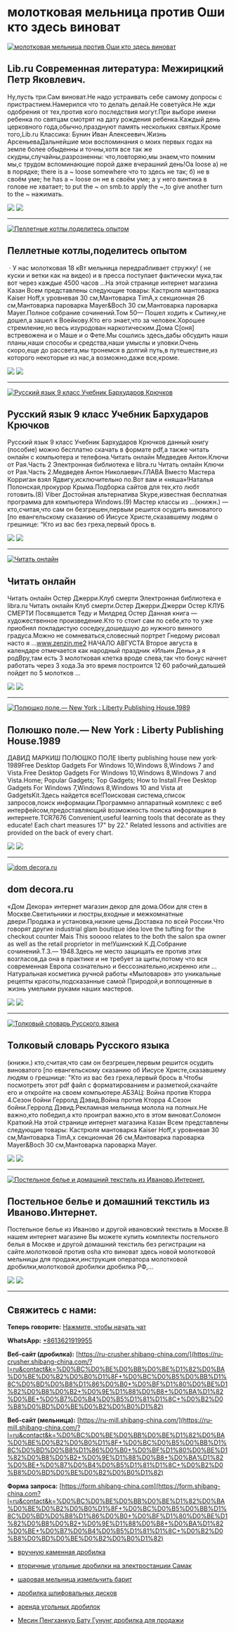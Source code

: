 # молотковая мельница против Оши кто здесь виноват

<a href="https://swt.shibang-china.com/?l=ru&img&k=%D0%BC%D0%BE%D0%BB%D0%BE%D1%82%D0%BA%D0%BE%D0%B2%D0%B0%D1%8F+%D0%BC%D0%B5%D0%BB%D1%8C%D0%BD%D0%B8%D1%86%D0%B0+%D0%BF%D1%80%D0%BE%D1%82%D0%B8%D0%B2+%D0%9E%D1%88%D0%B8+%D0%BA%D1%82%D0%BE+%D0%B7%D0%B4%D0%B5%D1%81%D1%8C+%D0%B2%D0%B8%D0%BD%D0%BE%D0%B2%D0%B0%D1%82" target="_blank">![молотковая мельница против Оши кто здесь виноват](http://static.shibang-china.com/all-800x300/1061.jpg)</a>

## Lib.ru Современная литература: Межирицкий Петр Яковлевич.
Ну,пусть три.Сам виноват.Не надо устраивать себе самому допросы с пристрастием.Намерился что то делать делай.Не советуйся.Не жди одобрения от тех,против кого последствия могут.При выборе имени ребенка по святцам смотрят на дату рождения ребенка.Каждый день церковного года,обычно,празднуют память нескольких святых.Кроме того,Lib.ru Классика: Бунин Иван Алексеевич.Жизнь АрсеньеваДальнейшие мои воспоминания о моих первых годах на земле более обыденны и точны,хотя все так же скудны,случайны,разрозненны: что,повторяю,мы знаем,что помним мы,с трудом вспоминающие порой даже вчерашний день!Оа loose а) не в порядке; there is a ~ loose somewhere что то здесь не так; б) не в своём уме; he has a ~ loose он не в своём уме; а у него винтика в голове не хватает; to put the ~ on smb.to apply the ~,to give another turn to the ~ нажимать.


<a href="https://whatsapp.shibangsoft.com/WhatsApp.php" target="_blank" title="WhatsApp">![](http://static.shibang-china.com/icon/whatsapp.png)</a> <a href="https://swt.shibang-china.com/?l=ru&icon&k=%D0%BC%D0%BE%D0%BB%D0%BE%D1%82%D0%BA%D0%BE%D0%B2%D0%B0%D1%8F+%D0%BC%D0%B5%D0%BB%D1%8C%D0%BD%D0%B8%D1%86%D0%B0+%D0%BF%D1%80%D0%BE%D1%82%D0%B8%D0%B2+%D0%9E%D1%88%D0%B8+%D0%BA%D1%82%D0%BE+%D0%B7%D0%B4%D0%B5%D1%81%D1%8C+%D0%B2%D0%B8%D0%BD%D0%BE%D0%B2%D0%B0%D1%82" target="_blank">![](http://static.shibang-china.com/icon/chat-ru.png)</a>

---

<a href="https://swt.shibang-china.com/?l=ru&img&k=%D0%BC%D0%BE%D0%BB%D0%BE%D1%82%D0%BA%D0%BE%D0%B2%D0%B0%D1%8F+%D0%BC%D0%B5%D0%BB%D1%8C%D0%BD%D0%B8%D1%86%D0%B0+%D0%BF%D1%80%D0%BE%D1%82%D0%B8%D0%B2+%D0%9E%D1%88%D0%B8+%D0%BA%D1%82%D0%BE+%D0%B7%D0%B4%D0%B5%D1%81%D1%8C+%D0%B2%D0%B8%D0%BD%D0%BE%D0%B2%D0%B0%D1%82" target="_blank">![Пеллетные котлы,поделитесь опытом](http://static.shibang-china.com/all-800x300/785.jpg)</a>

## Пеллетные котлы,поделитесь опытом
&nbsp;&#0183;&#32;У нас молотковая 18 кВт мельница передрабливает стружку! ( не куски и ветки как на видео) и в пресса поступает фактически мука,так вот через каждые 4500 часов …На этой странице интернет магазина Казан Всем представлены следующие товары: Кастрюля мантоварка Kaiser Hoff,х уровневая 30 см,Мантоварка TimA,х секционная 26 см,Мантоварка пароварка Mayer&amp;Boch 30 см,Мантоварка пароварка Mayer.Полное собрание сочинений.Том 50— Пошел ходить к Сытину,не дошел,а зашел к Воейкову.Кто его знает,что за человек.Хорошее стремление,но весь изуродован наркотическим.Дома С[оня] встревожена и о Маше и о Фете.Мы сошлись здесь,дабы обсудить наши планы,наши способы и средства,наши умыслы и уловки.Очень скоро,еще до рассвета,мы тронемся в дол&#173;гий путь,в путешествие,из которого некоторые из нас,а возможно,даже все,кроме.


<a href="https://whatsapp.shibangsoft.com/WhatsApp.php" target="_blank" title="WhatsApp">![](http://static.shibang-china.com/icon/whatsapp.png)</a> <a href="https://swt.shibang-china.com/?l=ru&icon&k=%D0%BC%D0%BE%D0%BB%D0%BE%D1%82%D0%BA%D0%BE%D0%B2%D0%B0%D1%8F+%D0%BC%D0%B5%D0%BB%D1%8C%D0%BD%D0%B8%D1%86%D0%B0+%D0%BF%D1%80%D0%BE%D1%82%D0%B8%D0%B2+%D0%9E%D1%88%D0%B8+%D0%BA%D1%82%D0%BE+%D0%B7%D0%B4%D0%B5%D1%81%D1%8C+%D0%B2%D0%B8%D0%BD%D0%BE%D0%B2%D0%B0%D1%82" target="_blank">![](http://static.shibang-china.com/icon/chat-ru.png)</a>

---

<a href="https://swt.shibang-china.com/?l=ru&img&k=%D0%BC%D0%BE%D0%BB%D0%BE%D1%82%D0%BA%D0%BE%D0%B2%D0%B0%D1%8F+%D0%BC%D0%B5%D0%BB%D1%8C%D0%BD%D0%B8%D1%86%D0%B0+%D0%BF%D1%80%D0%BE%D1%82%D0%B8%D0%B2+%D0%9E%D1%88%D0%B8+%D0%BA%D1%82%D0%BE+%D0%B7%D0%B4%D0%B5%D1%81%D1%8C+%D0%B2%D0%B8%D0%BD%D0%BE%D0%B2%D0%B0%D1%82" target="_blank">![Русский язык 9 класс Учебник Бархударов Крючков](http://static.shibang-china.com/all-800x300/713.jpg)</a>

## Русский язык 9 класс Учебник Бархударов Крючков
Русский язык 9 класс Учебник Бархударов Крючков данный книгу (пособие) можно бесплатно скачать в формате pdf,а также читать онлайн с компьютера и телефона.Читать онлайн Медведев Антон.Ключи от Рая.Часть 2 Электронная библиотека e libra.ru Читать онлайн Ключи от Рая.Часть 2.Медведев Антон Николаевич.ГЛАВА Вместо Мастера Корриган взял Ядвигу,исключительно по.Вот вам и &#171;няша&#187;!Наталья Полонская,прокурор Крыма.Подборка сайтов для тех,кто любт готовить.(8) Viber Достойная альтернатива Skype,известная бесплатная программа для компьютера Windows.(9) Мастер классы из …(книжн.) — кто,считая,что сам он безгрешен,первым решится осудить виноватого [по евангельскому сказанию об Иисусе Христе,сказавшему людям о грешнице: “Кто из вас без греха,первый брось в.


<a href="https://whatsapp.shibangsoft.com/WhatsApp.php" target="_blank" title="WhatsApp">![](http://static.shibang-china.com/icon/whatsapp.png)</a> <a href="https://swt.shibang-china.com/?l=ru&icon&k=%D0%BC%D0%BE%D0%BB%D0%BE%D1%82%D0%BA%D0%BE%D0%B2%D0%B0%D1%8F+%D0%BC%D0%B5%D0%BB%D1%8C%D0%BD%D0%B8%D1%86%D0%B0+%D0%BF%D1%80%D0%BE%D1%82%D0%B8%D0%B2+%D0%9E%D1%88%D0%B8+%D0%BA%D1%82%D0%BE+%D0%B7%D0%B4%D0%B5%D1%81%D1%8C+%D0%B2%D0%B8%D0%BD%D0%BE%D0%B2%D0%B0%D1%82" target="_blank">![](http://static.shibang-china.com/icon/chat-ru.png)</a>

---

<a href="https://swt.shibang-china.com/?l=ru&img&k=%D0%BC%D0%BE%D0%BB%D0%BE%D1%82%D0%BA%D0%BE%D0%B2%D0%B0%D1%8F+%D0%BC%D0%B5%D0%BB%D1%8C%D0%BD%D0%B8%D1%86%D0%B0+%D0%BF%D1%80%D0%BE%D1%82%D0%B8%D0%B2+%D0%9E%D1%88%D0%B8+%D0%BA%D1%82%D0%BE+%D0%B7%D0%B4%D0%B5%D1%81%D1%8C+%D0%B2%D0%B8%D0%BD%D0%BE%D0%B2%D0%B0%D1%82" target="_blank">![Читать онлайн](http://static.shibang-china.com/all-800x300/1380.jpg)</a>

## Читать онлайн
Читать онлайн Остер Джерри.Клуб смерти Электронная библиотека e libra.ru Читать онлайн Клуб смерти.Остер Джерри.Джерри Остер КЛУБ СМЕРТИ Посвящается Теду и Милдред Остер Данная книга — художественное произведение.Кто то стоит сам по себе,кто то уже приобнял покладистую соседку,дошедшую до нужного винного градуса.Можно не сомневаться,словесный портрет Гнедому рисовал насто я …www.zenzin.me2 НАЧАЛО АВГУСТА Второе августа в календаре отмечается как народный праздник &#171;Ильин День&#187;,а я родВру,там есть 3 молотковая клетка вроде слева,так что бонус начнет работать через 3 хода.За это время построится 12 60 рабочий,дальшей пойдет по 5 молотков …


<a href="https://whatsapp.shibangsoft.com/WhatsApp.php" target="_blank" title="WhatsApp">![](http://static.shibang-china.com/icon/whatsapp.png)</a> <a href="https://swt.shibang-china.com/?l=ru&icon&k=%D0%BC%D0%BE%D0%BB%D0%BE%D1%82%D0%BA%D0%BE%D0%B2%D0%B0%D1%8F+%D0%BC%D0%B5%D0%BB%D1%8C%D0%BD%D0%B8%D1%86%D0%B0+%D0%BF%D1%80%D0%BE%D1%82%D0%B8%D0%B2+%D0%9E%D1%88%D0%B8+%D0%BA%D1%82%D0%BE+%D0%B7%D0%B4%D0%B5%D1%81%D1%8C+%D0%B2%D0%B8%D0%BD%D0%BE%D0%B2%D0%B0%D1%82" target="_blank">![](http://static.shibang-china.com/icon/chat-ru.png)</a>

---

<a href="https://swt.shibang-china.com/?l=ru&img&k=%D0%BC%D0%BE%D0%BB%D0%BE%D1%82%D0%BA%D0%BE%D0%B2%D0%B0%D1%8F+%D0%BC%D0%B5%D0%BB%D1%8C%D0%BD%D0%B8%D1%86%D0%B0+%D0%BF%D1%80%D0%BE%D1%82%D0%B8%D0%B2+%D0%9E%D1%88%D0%B8+%D0%BA%D1%82%D0%BE+%D0%B7%D0%B4%D0%B5%D1%81%D1%8C+%D0%B2%D0%B8%D0%BD%D0%BE%D0%B2%D0%B0%D1%82" target="_blank">![Полюшко поле.— New York : Liberty Publishing House.1989](http://static.shibang-china.com/all-800x300/503.jpg)</a>

## Полюшко поле.— New York : Liberty Publishing House.1989
ДАВИД МАРКИШ ПОЛЮШКО ПОЛЕ liberty publishing house new york&#183; 1989Free Desktop Gadgets For Windows 10,Windows 8,Windows 7 and Vista.Free Desktop Gadgets For Windows 10,Windows 8,Windows 7 and Vista.Home; Popular Gadgets; Top Gadgets; How to Install.Free Desktop Gadgets For Windows 7,Windows 8,Windows 10 and Vista at GadgetsKit.Здесь найдется все!Поисковая сиcтема,список запросов,поиск информации.Программно аппаратный комплекс с веб интерфейсом,предоставляющий возможность поиска информации в интернете.TCR7676 Convenient,useful learning tools that decorate as they educate! Each chart measures 17&quot; by 22.&quot; Related lessons and activities are provided on the back of every chart.


<a href="https://whatsapp.shibangsoft.com/WhatsApp.php" target="_blank" title="WhatsApp">![](http://static.shibang-china.com/icon/whatsapp.png)</a> <a href="https://swt.shibang-china.com/?l=ru&icon&k=%D0%BC%D0%BE%D0%BB%D0%BE%D1%82%D0%BA%D0%BE%D0%B2%D0%B0%D1%8F+%D0%BC%D0%B5%D0%BB%D1%8C%D0%BD%D0%B8%D1%86%D0%B0+%D0%BF%D1%80%D0%BE%D1%82%D0%B8%D0%B2+%D0%9E%D1%88%D0%B8+%D0%BA%D1%82%D0%BE+%D0%B7%D0%B4%D0%B5%D1%81%D1%8C+%D0%B2%D0%B8%D0%BD%D0%BE%D0%B2%D0%B0%D1%82" target="_blank">![](http://static.shibang-china.com/icon/chat-ru.png)</a>

---

<a href="https://swt.shibang-china.com/?l=ru&img&k=%D0%BC%D0%BE%D0%BB%D0%BE%D1%82%D0%BA%D0%BE%D0%B2%D0%B0%D1%8F+%D0%BC%D0%B5%D0%BB%D1%8C%D0%BD%D0%B8%D1%86%D0%B0+%D0%BF%D1%80%D0%BE%D1%82%D0%B8%D0%B2+%D0%9E%D1%88%D0%B8+%D0%BA%D1%82%D0%BE+%D0%B7%D0%B4%D0%B5%D1%81%D1%8C+%D0%B2%D0%B8%D0%BD%D0%BE%D0%B2%D0%B0%D1%82" target="_blank">![dom decora.ru](http://static.shibang-china.com/all-800x300/931.jpg)</a>

## dom decora.ru
&#171;Дом Декора&#187; интернет магазин декор для дома.Обои для стен в Москве.Светильники и люстры,входные и межкомнатные двери.Продажа и установка,низкие цены.Доставка по всей России.Что говорят другие industrial glam boutique idea love the tufting for the checkout counter Mais This sooooo relates to the both the salon spa owner as well as the retail proprietor in me!Ушинский К.Д.Собрание сочинений.Т.3.— 1948.Здесь не место защищать ее против этих возгласов,да она в практике и не требует за щиты,потому что вся современная Европа сознательно и бессознательно,искренно или …Натуральная косметика ручной работы &#171;Мыловаров&#187; это уникальные рецепты красоты,подсказанные самой Природой,и воплощенные в жизнь умелыми руками наших мастеров.


<a href="https://whatsapp.shibangsoft.com/WhatsApp.php" target="_blank" title="WhatsApp">![](http://static.shibang-china.com/icon/whatsapp.png)</a> <a href="https://swt.shibang-china.com/?l=ru&icon&k=%D0%BC%D0%BE%D0%BB%D0%BE%D1%82%D0%BA%D0%BE%D0%B2%D0%B0%D1%8F+%D0%BC%D0%B5%D0%BB%D1%8C%D0%BD%D0%B8%D1%86%D0%B0+%D0%BF%D1%80%D0%BE%D1%82%D0%B8%D0%B2+%D0%9E%D1%88%D0%B8+%D0%BA%D1%82%D0%BE+%D0%B7%D0%B4%D0%B5%D1%81%D1%8C+%D0%B2%D0%B8%D0%BD%D0%BE%D0%B2%D0%B0%D1%82" target="_blank">![](http://static.shibang-china.com/icon/chat-ru.png)</a>

---

<a href="https://swt.shibang-china.com/?l=ru&img&k=%D0%BC%D0%BE%D0%BB%D0%BE%D1%82%D0%BA%D0%BE%D0%B2%D0%B0%D1%8F+%D0%BC%D0%B5%D0%BB%D1%8C%D0%BD%D0%B8%D1%86%D0%B0+%D0%BF%D1%80%D0%BE%D1%82%D0%B8%D0%B2+%D0%9E%D1%88%D0%B8+%D0%BA%D1%82%D0%BE+%D0%B7%D0%B4%D0%B5%D1%81%D1%8C+%D0%B2%D0%B8%D0%BD%D0%BE%D0%B2%D0%B0%D1%82" target="_blank">![Толковый словарь Русского языка](http://static.shibang-china.com/all-800x300/1055.jpg)</a>

## Толковый словарь Русского языка
(книжн.) кто,считая,что сам он безгрешен,первым решится осудить виноватого [по евангельскому сказанию об Иисусе Христе,сказавшему людям о грешнице: &quot;Кто из вас без греха,первый брось в.Чтобы посмотреть этот pdf файл с форматированием и разметкой,скачайте его и откройте на своем компьютере.АБЗАЦ: Война против Кторра 4.Сезон бойни Герролд Дэвид.Война против Кторра 4.Сезон бойни.Герролд Дэвид.Рекламная мельница молола на полных.Не важно,кто победил,а кто проиграл важно,кто в этом виноват.Соломон Краткий.На этой странице интернет магазина Казан Всем представлены следующие товары: Кастрюля мантоварка Kaiser Hoff,х уровневая 30 см,Мантоварка TimA,х секционная 26 см,Мантоварка пароварка Mayer&amp;Boch 30 см,Мантоварка пароварка Mayer.


<a href="https://whatsapp.shibangsoft.com/WhatsApp.php" target="_blank" title="WhatsApp">![](http://static.shibang-china.com/icon/whatsapp.png)</a> <a href="https://swt.shibang-china.com/?l=ru&icon&k=%D0%BC%D0%BE%D0%BB%D0%BE%D1%82%D0%BA%D0%BE%D0%B2%D0%B0%D1%8F+%D0%BC%D0%B5%D0%BB%D1%8C%D0%BD%D0%B8%D1%86%D0%B0+%D0%BF%D1%80%D0%BE%D1%82%D0%B8%D0%B2+%D0%9E%D1%88%D0%B8+%D0%BA%D1%82%D0%BE+%D0%B7%D0%B4%D0%B5%D1%81%D1%8C+%D0%B2%D0%B8%D0%BD%D0%BE%D0%B2%D0%B0%D1%82" target="_blank">![](http://static.shibang-china.com/icon/chat-ru.png)</a>

---

<a href="https://swt.shibang-china.com/?l=ru&img&k=%D0%BC%D0%BE%D0%BB%D0%BE%D1%82%D0%BA%D0%BE%D0%B2%D0%B0%D1%8F+%D0%BC%D0%B5%D0%BB%D1%8C%D0%BD%D0%B8%D1%86%D0%B0+%D0%BF%D1%80%D0%BE%D1%82%D0%B8%D0%B2+%D0%9E%D1%88%D0%B8+%D0%BA%D1%82%D0%BE+%D0%B7%D0%B4%D0%B5%D1%81%D1%8C+%D0%B2%D0%B8%D0%BD%D0%BE%D0%B2%D0%B0%D1%82" target="_blank">![Постельное белье и домашний текстиль из Иваново.Интернет.](http://static.shibang-china.com/all-800x300/1381.jpg)</a>

## Постельное белье и домашний текстиль из Иваново.Интернет.
Постельное белье из Иваново и другой ивановский текстиль в Москве.В нашем интернет магазине Вы можете купить комплекты постельного белья в Москве и другой домашний текстиль без регистрации на сайте.молотковой против osha кто виноват здесь новой молотковой мельницы для продажи,инструкция оператора молотковой дробилки,молотковой дробилки дробилка РФ,…

<a href="https://whatsapp.shibangsoft.com/WhatsApp.php" target="_blank" title="WhatsApp">![](http://static.shibang-china.com/icon/whatsapp.png)</a> <a href="https://swt.shibang-china.com/?l=ru&icon&k=%D0%BC%D0%BE%D0%BB%D0%BE%D1%82%D0%BA%D0%BE%D0%B2%D0%B0%D1%8F+%D0%BC%D0%B5%D0%BB%D1%8C%D0%BD%D0%B8%D1%86%D0%B0+%D0%BF%D1%80%D0%BE%D1%82%D0%B8%D0%B2+%D0%9E%D1%88%D0%B8+%D0%BA%D1%82%D0%BE+%D0%B7%D0%B4%D0%B5%D1%81%D1%8C+%D0%B2%D0%B8%D0%BD%D0%BE%D0%B2%D0%B0%D1%82" target="_blank">![](http://static.shibang-china.com/icon/chat-ru.png)</a>

---
## Свяжитесь с нами:

**Теперь говорите:** [Нажмите, чтобы начать чат](https://swt.shibang-china.com?l=ru&contact&k=%D0%BC%D0%BE%D0%BB%D0%BE%D1%82%D0%BA%D0%BE%D0%B2%D0%B0%D1%8F+%D0%BC%D0%B5%D0%BB%D1%8C%D0%BD%D0%B8%D1%86%D0%B0+%D0%BF%D1%80%D0%BE%D1%82%D0%B8%D0%B2+%D0%9E%D1%88%D0%B8+%D0%BA%D1%82%D0%BE+%D0%B7%D0%B4%D0%B5%D1%81%D1%8C+%D0%B2%D0%B8%D0%BD%D0%BE%D0%B2%D0%B0%D1%82)

**WhatsApp:**  [+8613621919955](https://whatsapp.shibangsoft.com/WhatsApp.php)

**Веб-сайт (дробилка):** [https://ru-crusher.shibang-china.com/](https://ru-crusher.shibang-china.com/?l=ru&contact&k=%D0%BC%D0%BE%D0%BB%D0%BE%D1%82%D0%BA%D0%BE%D0%B2%D0%B0%D1%8F+%D0%BC%D0%B5%D0%BB%D1%8C%D0%BD%D0%B8%D1%86%D0%B0+%D0%BF%D1%80%D0%BE%D1%82%D0%B8%D0%B2+%D0%9E%D1%88%D0%B8+%D0%BA%D1%82%D0%BE+%D0%B7%D0%B4%D0%B5%D1%81%D1%8C+%D0%B2%D0%B8%D0%BD%D0%BE%D0%B2%D0%B0%D1%82)

**Веб-сайт (мельница):** [https://ru-mill.shibang-china.com/](https://ru-mill.shibang-china.com/?l=ru&contact&k=%D0%BC%D0%BE%D0%BB%D0%BE%D1%82%D0%BA%D0%BE%D0%B2%D0%B0%D1%8F+%D0%BC%D0%B5%D0%BB%D1%8C%D0%BD%D0%B8%D1%86%D0%B0+%D0%BF%D1%80%D0%BE%D1%82%D0%B8%D0%B2+%D0%9E%D1%88%D0%B8+%D0%BA%D1%82%D0%BE+%D0%B7%D0%B4%D0%B5%D1%81%D1%8C+%D0%B2%D0%B8%D0%BD%D0%BE%D0%B2%D0%B0%D1%82)

**Форма запроса:** [https://form.shibang-china.com](https://form.shibang-china.com?l=ru&contact&k=%D0%BC%D0%BE%D0%BB%D0%BE%D1%82%D0%BA%D0%BE%D0%B2%D0%B0%D1%8F+%D0%BC%D0%B5%D0%BB%D1%8C%D0%BD%D0%B8%D1%86%D0%B0+%D0%BF%D1%80%D0%BE%D1%82%D0%B8%D0%B2+%D0%9E%D1%88%D0%B8+%D0%BA%D1%82%D0%BE+%D0%B7%D0%B4%D0%B5%D1%81%D1%8C+%D0%B2%D0%B8%D0%BD%D0%BE%D0%B2%D0%B0%D1%82)

* [вручную каменная дробилка](../123/%D0%B2%D1%80%D1%83%D1%87%D0%BD%D1%83%D1%8E%20%D0%BA%D0%B0%D0%BC%D0%B5%D0%BD%D0%BD%D0%B0%D1%8F%20%D0%B4%D1%80%D0%BE%D0%B1%D0%B8%D0%BB%D0%BA%D0%B0.md)

* [вторичные угольные дробилки на электростанции Самак](../121/%D0%B2%D1%82%D0%BE%D1%80%D0%B8%D1%87%D0%BD%D1%8B%D0%B5%20%D1%83%D0%B3%D0%BE%D0%BB%D1%8C%D0%BD%D1%8B%D0%B5%20%D0%B4%D1%80%D0%BE%D0%B1%D0%B8%D0%BB%D0%BA%D0%B8%20%D0%BD%D0%B0%20%D1%8D%D0%BB%D0%B5%D0%BA%D1%82%D1%80%D0%BE%D1%81%D1%82%D0%B0%D0%BD%D1%86%D0%B8%D0%B8%20%D0%A1%D0%B0%D0%BC%D0%B0%D0%BA.md)

* [шаровая мельница измельчить барит](../122/%D1%88%D0%B0%D1%80%D0%BE%D0%B2%D0%B0%D1%8F%20%D0%BC%D0%B5%D0%BB%D1%8C%D0%BD%D0%B8%D1%86%D0%B0%20%D0%B8%D0%B7%D0%BC%D0%B5%D0%BB%D1%8C%D1%87%D0%B8%D1%82%D1%8C%20%D0%B1%D0%B0%D1%80%D0%B8%D1%82.md)

* [дробилка шлифовальных дисков](../121/%D0%B4%D1%80%D0%BE%D0%B1%D0%B8%D0%BB%D0%BA%D0%B0%20%D1%88%D0%BB%D0%B8%D1%84%D0%BE%D0%B2%D0%B0%D0%BB%D1%8C%D0%BD%D1%8B%D1%85%20%D0%B4%D0%B8%D1%81%D0%BA%D0%BE%D0%B2.md)

* [аренда угольных дробилок](../123/%D0%B0%D1%80%D0%B5%D0%BD%D0%B4%D0%B0%20%D1%83%D0%B3%D0%BE%D0%BB%D1%8C%D0%BD%D1%8B%D1%85%20%D0%B4%D1%80%D0%BE%D0%B1%D0%B8%D0%BB%D0%BE%D0%BA.md)

* [Месин Пенгханкур Бату Гунунг дробилка для продажи](../122/%D0%9C%D0%B5%D1%81%D0%B8%D0%BD%20%D0%9F%D0%B5%D0%BD%D0%B3%D1%85%D0%B0%D0%BD%D0%BA%D1%83%D1%80%20%D0%91%D0%B0%D1%82%D1%83%20%D0%93%D1%83%D0%BD%D1%83%D0%BD%D0%B3%20%D0%B4%D1%80%D0%BE%D0%B1%D0%B8%D0%BB%D0%BA%D0%B0%20%D0%B4%D0%BB%D1%8F%20%D0%BF%D1%80%D0%BE%D0%B4%D0%B0%D0%B6%D0%B8.md)